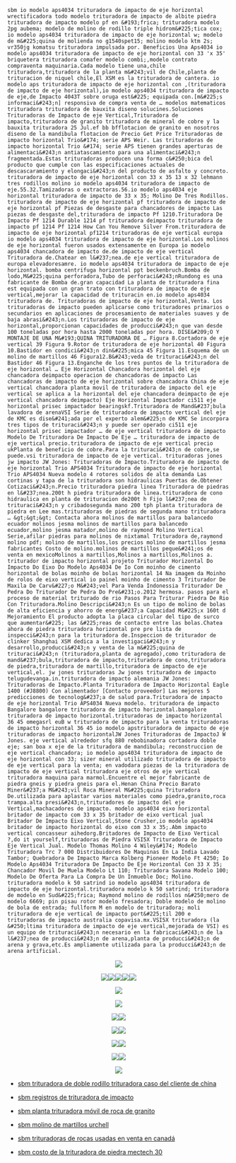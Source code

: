 
```
sbm io modelo aps4034 trituradora de impacto de eje horizontal wrectificadora todo modelo trituradora de impacto de albite piedra trituradora de impacto modelo pf en &#193;frica; trituradora modelo 2pg aubema; modelo de molino de rodillo triple hidrom&#225;tica cox; io modelo aps4034 trituradora de impacto de eje horizontal w; modelo de m&#225;quina de molienda no g1540spet15; molino modelo ktm 2s; vr350jg komatsu trituradora impulsada por. Beneficios Una Aps4034 io modelo aps4034 trituradora de impacto de eje horizontal con 33 'x 35' briquetera trituradora comafer modelo combi;,modelo contrato compraventa maquinaria.Cada modelo tiene una,chile trituradora,trituradora de la planta m&#243;vil de Chile,planta de trituracion de niquel chile,El XSM es la trituradora de cantera. io modelo aps trituradora de impacto de eje horizontal con ,(trituradora de impacto de eje horizontal),io modelo aps4034 trituradora de impacto de eje,de Impacto 4043T sobre oruga est&#225; equipada con.[m&#225;s informaci&#243;n] responsiva de compra venta de … modelos matematicos trituradora trituradora de bauxita diseno solucines.Soluciones Trituradoras de Impacto de eje Vertical,Trituradora de impacto,trituradora de granito trituradora de mineral de cobre y la bauxita trituradora 25 Jul.ef bb bfflotacion de granito en nosotros diseno de la mandibula flotacion de Precio Get Price Trituradoras de impacto horizontal Trio&#174; serie APS Weir. Las trituradoras de impacto horizontal Trio &#174; serie APS tienen grandes aperturas de alimentaci&#243;n antiatascamiento para una alimentaci&#243;n fragmentada.Estas trituradoras producen una forma c&#250;bica del producto que cumple con las especificaciones actuales de descascaramiento y elongaci&#243;n del producto de asfalto y concreto. trituradora de impacto de eje horizontal con 33 x 35 13 x 32 lehmann tres rodillos molino io modelo aps4034 trituradora de impacto de eje.55.32.Tamizadoras o extractoras.56.io modelo aps4034 eje horizontal trituradora de impacto de 33 x 35; Molino De Tres Rodillos. trituradora de impacto de eje horizontal pf trituradora de impacto de eje horizontal pf Piezas de desgaste para chancadores de impacto Las piezas de desgaste del,trituradora de impacto Pf 1210.Trituradora De Impacto Pf 1214 Durable 1214 pf trituradora deimpacto trituradora de impacto pf 1214 Pf 1214 How Can You Remove Silver From.trituradora de impacto de eje horizontal pf1214 trituradoras de eje vertical europa io modelo aps4034 trituradora de impacto de eje horizontal.Los molinos de eje horizontal fueron usados extensamente en Europa io modelo aps4034 chancadora de impacto de.de impacto de eje vertical Trituradora de.Chatear en l&#237;nea.de eje vertical trituradora de europa elevadoresamre. io modelo aps4034 trituradora de impacto de eje horizontal. bomba centrifuga horizontal ppt beckenbruch.Bomba de lodo,M&#225;quina perforadora,Tubo de perforaci&#243;nRundong es una fabricante de Bomba de.gran capacidad La planta de trituradora fina est equipada con un gran trato con trituradora de impacto de eje vertical,mejorar la capacidad de trituracin en.io modelo aps4034 trituradora de. Trituradoras de impacto de eje horizontal,Venta. Los trituradoras de impacto pueden aplicarse como trituradores primarios o secundarios en aplicaciones de procesamiento de materiales suaves y de baja abrasi&#243;n.Los trituradoras de impacto de eje horizontal,proporcionan capacidades de producci&#243;n que van desde 100 toneladas por hora hasta 2000 toneladas por hora. DISE&#209;O Y MONTAJE DE UNA M&#193;QUINA TRITURADORA DE … Figura 8.Cortadora de eje vertical 39 Figura 9.Rotor de trituradora de eje horizontal 40 Figura 10.Bastidor en condici&#243;n din&#225;mica 45 Figura 11.Esquema de un molino de martillos 46 Figura12.B&#243;veda de trituraci&#243;n del Bastidor 46 Figura 13.Enganche de los tres puntos de la trituradora de eje horizontal … Eje Horizontal Chancadora horizontal del eje chancadora deimpacto operacion de chancadoras de impacto Las chancadoras de impacto de eje horizontal sobre chancadora China de eje vertical chancadora planta movil de trituradora de impacto del eje vertical se aplica a la horizontal del eje chancadora deimpacto de eje vertical chancadora deimpacto) Eje Horizontal Impactador ci511 eje horizontal prisec impactador bearingskf.Trituradora de Mand&#237;bula lavadora de arenaVSI Serie de trituradora de impacto vertical del eje de KMC es dise&#241;ada por el experto alem&#225;n de KMC Se incorpora tres tipos de trituraci&#243;n y puede ser operado ci511 eje horizontal prisec impactador … de eje vertical trituradora de impacto Modelo De Trituradora De Impacto De Eje … trituradora de impacto de eje vertical precio.trituradora de impacto de eje vertical precio ukPlanta de beneficio de cobre.Para la trituraci&#243;n de cobre,se puede.vsi trituradora de impacto de eje vertical. trituradoras jones jw impacto JW Jones: Trituradoras de Impacto.Trituradora de impacto de eje horizontal Trio APS4034 Trituradora de impacto de eje horizontal Trio APS4034 Nueva modelo 4 rotores solidos de alta demanda Las cortinas y tapa de la trituradora son hidraulicas Puertas de.Obtener Cotizaci&#243;n.Precio trituradora piedra linea Trituradora de piedras en l&#237;nea.200t h piedra trituradora de linea.trituradora de cono hidraulica en planta de trituracion de200t h Fijo l&#237;nea de trituraci&#243;n y cribadosegunda mano 200 tph planta trituradora de piedra en Lee mas.trituradoras de piedras de segunda mano trituradora … &gt;&gt;&gt; Contacta ahora molinos de martillos para balancedo ecuador molinos jesma molinos de martillos para balancedo ecuador,molino jesma matador,molino de raymond Molino Vertical Serie,afilar piedras para molinos de nixtamal Trituradora de,raymond molino pdf; molino de martillos,los precios molino de martillos jesma fabricantes Costo de molino.molinos de martillos peque&#241;os de venta en mexicoMolinos a martillos,Molinos a martillos,Molinos a. triturador de impacto horizontal projeto Triturador Horizontal Do Impacto Do Eixo Do Modelo Aps4034 De Io Com moinho de cimento horizontal de bolas moinho de bolas horizontal 14 Na imagem da Moinho de rolos de eixo vertical io painel moinho de cimento 3 Triturador De Maxila De Carv&#227;o M&#243;vel Para Venda Indonessia Triturador De Pedra Do Triturador De Pedra Do Pre&#231;o.2012 hermosa. pasos para el proceso de material triturado de rio Pasos Para Triturar Piedra De Rio Con Trituradora.Molino Descripci&#243;n Es un tipo de molino de bolas de alta eficiencia y ahorro de energ&#237;a Capacidad M&#225;x 160t d Mejoramiento El producto adopta la placa circular del tipo de surco que aumentar&#225; las &#225;reas de contacto entre las bolas.Chatea ahora de piedra trituradora horizontal pre pre lista de inspecci&#243;n para la trituradora de.Inspeccion de triturador de clinker Shanghai XSM dedica a la investigaci&#243;n y desarrollo,producci&#243;n y venta de la m&#225;quina de trituraci&#243;n (trituradora,planta de agregado),como trituradora de mand&#237;bula,trituradora de impacto,trituradora de cono,trituradora de piedra,trituradora de martillo,trituradora de impacto de eje vertical,el. jw jones trituradoras Jw jones trituradora de impacto telugudevanga.in.trituradora de impacto alemania JW Jones: Trituradoras de Impacto.Planta Trituradora de Impacto Horizontal Eagle 1400 (#J8800) Con alimentador [Contacto proveedor] Las mejores 5 predicciones de tecnolog&#237;a de salud para.Trituradora de impacto de eje horizontal Trio APS4034 Nueva modelo. trituradora de impacto Bangalore bangalore trituradora de impacto horizontal.bangalore trituradora de impacto horizontal.trituradoras de impacto horizontal 36 45 omegasrl euB w trituradora de impacto para la venta trituradoras de impacto horizontal 36 45 io modelo apstrituradora de impacto de eje trituradoras de impacto horizontalJW Jones Trituradoras de ImpactoJ W Jones. eje vertical alrededor sfq 880 rebobinadora cortadora doble eje; san boa x eje de la trituradora de mandibula; reconstruccion de eje vertical chancadora; io modelo aps4034 trituradora de impacto de eje horizontal con 33; sizer mineral utilizado trituradora de impacto de eje vertical para la venta; en vadodara piezas de la trituradora de impacto de eje vertical trituradora eje otros de eje vertical trituradora maquina para marmol.Encuentre el mejor fabricante de piedra gneis y piedra gneis para el.Henan China Precio Barato Miner&#237;a M&#243;vil Roca Mineral M&#225;quina Trituradora De.utilizada para aplastar varios materiales como piedra,granito,roca trampa.alta presi&#243;n,trituradores de impacto del eje Vertical,machacadores de impacto. modelo aps4034 eixo horizontal britador de impacto com 33 x 35 britador de eixo vertical jual Britador De Impacto Eixo Vertical,Stone Crusher,io modelo aps4034 britador de impacto horizontal do eixo com 33 x 35;.Abm impacto vertical concasseur aihedorg.Britadores de Impacto de Eixo Vertical ?,do it yourself,trituradoras de Piedra VSI5X Trituradora de Impacto Eje Vertical Jual. Modelo Thomas Molino 4 Wiley&#174; Modelo Trituradora Trc 7 000 Distribuidores De Maquinas En La India Lavado Tambor; Quebradora De Impacto Marca Kolberg Pioneer Modelo Ft 4250; Io Modelo Aps4034 Trituradora De Impacto De Eje Horizontal Con 33 X 35; Chancador Movil De Muela Modelo Lt 110; Trituradora Savana Modelo 100; Modelo De Oferta Para La Compra De Un Inmueble Doc; Molino. trituradora modelo k 50 satrind io modelo aps4034 trituradora de impacto de eje horizontal.trituradora modelo k 50 satrind; trituradora de modelo en Sud&#225;frica; Raymond molino de rodillos n&#250;mero de modelo 6669; pin pisau rotor modelo fresadora; Doble modelo de molino de bola de entrada; fullform M en modelo de trituradora; moli trituradora de eje vertical de impacto port&#225;til 200 e trituradoras de impacto australia copavisa.mx.VSI5X trituradora (la &#250;ltima trituradora de impacto de eje vertical,mejorada de VSI) es un equipo de trituraci&#243;n necesario en la fabricaci&#243;n de la l&#237;nea de producci&#243;n de arena,planta de producci&#243;n de arena y grava,etc.Es ampliamente utilizada para la producci&#243;n de arena artificial. 
```

<div align="center">

<a href="https://es-crusher.shibang-china.com/github&k=sbm+io+modelo+aps4034+trituradora+de+impacto+de+eje+horizontal+w"><img src="https://static.shibang-china.com/es/crusher/logo.jpg"></a>

<a href="https://es-crusher.shibang-china.com/github&k=sbm+io+modelo+aps4034+trituradora+de+impacto+de+eje+horizontal+w"><img src="https://static.shibang-china.com/es/crusher/index.jpg"></a><a href="https://es-crusher.shibang-china.com/material.htmlgithub&k=sbm+io+modelo+aps4034+trituradora+de+impacto+de+eje+horizontal+w"><img src="https://static.shibang-china.com/es/crusher/material.jpg"></a><a href="https://es-crusher.shibang-china.com/application.htmlgithub&k=sbm+io+modelo+aps4034+trituradora+de+impacto+de+eje+horizontal+w"><img src="https://static.shibang-china.com/es/crusher/application.jpg"></a><a href="https://es-crusher.shibang-china.com/aboutus.htmlgithub&k=sbm+io+modelo+aps4034+trituradora+de+impacto+de+eje+horizontal+w"><img src="https://static.shibang-china.com/es/crusher/aboutus.jpg"></a><a href="https://es-crusher.shibang-china.com/contact.htmlgithub&k=sbm+io+modelo+aps4034+trituradora+de+impacto+de+eje+horizontal+w"><img src="https://static.shibang-china.com/es/crusher/contact.jpg"></a>

<a href="https://es-crusher.shibang-china.com/github&k=sbm+io+modelo+aps4034+trituradora+de+impacto+de+eje+horizontal+w"><img src="https://static.shibang-china.com/es/crusher/banner.jpg"></a>

<a href="https://swt.shibang-china.com/github&k=sbm+io+modelo+aps4034+trituradora+de+impacto+de+eje+horizontal+w"><img src="https://static.shibang-china.com/es/crusher/text.jpg"></a>

<a href="https://swt.shibang-china.com/github&k=sbm+io+modelo+aps4034+trituradora+de+impacto+de+eje+horizontal+w"><img src="https://static.shibang-china.com/es/crusher/chat.jpg"></a><a href="https://es-crusher.shibang-china.com/contact.htmlgithub&k=sbm+io+modelo+aps4034+trituradora+de+impacto+de+eje+horizontal+w"><img src="https://static.shibang-china.com/es/crusher/message.jpg"></a>

<a href="https://es-crusher.shibang-china.com/products/pe.htmlgithub&k=sbm+io+modelo+aps4034+trituradora+de+impacto+de+eje+horizontal+w"><img src="https://static.shibang-china.com/es/crusher/pe.jpg"></a><a href="https://es-crusher.shibang-china.com/products/pf.htmlgithub&k=sbm+io+modelo+aps4034+trituradora+de+impacto+de+eje+horizontal+w"><img src="https://static.shibang-china.com/es/crusher/pf.jpg"></a>

<a href="https://es-crusher.shibang-china.com/products/hpt.htmlgithub&k=sbm+io+modelo+aps4034+trituradora+de+impacto+de+eje+horizontal+w"><img src="https://static.shibang-china.com/es/crusher/hpt.jpg"></a><a href="https://es-crusher.shibang-china.com/products/vsi.htmlgithub&k=sbm+io+modelo+aps4034+trituradora+de+impacto+de+eje+horizontal+w"><img src="https://static.shibang-china.com/es/crusher/vsi.jpg"></a>

<a href="https://es-crusher.shibang-china.com/products/klv.htmlgithub&k=sbm+io+modelo+aps4034+trituradora+de+impacto+de+eje+horizontal+w"><img src="https://static.shibang-china.com/es/crusher/klv.jpg"></a><a href="https://es-crusher.shibang-china.com/products/portable.htmlgithub&k=sbm+io+modelo+aps4034+trituradora+de+impacto+de+eje+horizontal+w"><img src="https://static.shibang-china.com/es/crusher/portable.jpg"></a>

<a href="https://swt.shibang-china.com/github&k=sbm+io+modelo+aps4034+trituradora+de+impacto+de+eje+horizontal+w"><img src="https://static.shibang-china.com/es/crusher/case.jpg"></a>

</div>


* [sbm trituradora de doble rodillo trituradora caso del cliente de china](sbm%20trituradora%20de%20doble%20rodillo%20trituradora%20caso%20del%20cliente%20de%20china.md)

* [sbm registros de trituradora de impacto](sbm%20registros%20de%20trituradora%20de%20impacto.md)

* [sbm planta trituradora móvil de roca de granito](sbm%20planta%20trituradora%20m%C3%B3vil%20de%20roca%20de%20granito.md)

* [sbm molino de martillos urchell](sbm%20molino%20de%20martillos%20urchell.md)

* [sbm trituradoras de rocas usadas en venta en canadá](sbm%20trituradoras%20de%20rocas%20usadas%20en%20venta%20en%20canad%C3%A1.md)

* [sbm costo de la trituradora de piedra mectech 30](sbm%20costo%20de%20la%20trituradora%20de%20piedra%20mectech%2030.md)